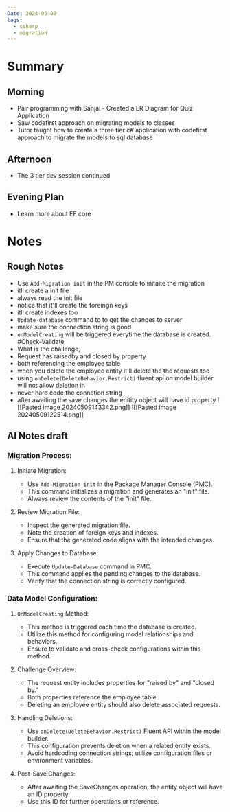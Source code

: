 ```yaml
---
Date: 2024-05-09
tags:
  - csharp
  - migration
---
```

# Summary
## Morning
- Pair programming with Sanjai - Created a ER Diagram for Quiz Application
- Saw codefirst approach on migrating models to classes
- Tutor taught how to create a three tier c# application with codefirst approach to migrate the models to sql database
## Afternoon
- The 3 tier dev session continued
## Evening Plan
- Learn more about EF core

# Notes
## Rough Notes
- Use `Add-Migration init` in the PM console to initaite the migration
- itll create a init file
- always read the init file
- notice that it'll create the foreingn keys
- itll create indexes too
- `Update-database` command to to get the changes to server
- make sure the connection string is good
- `onModelCreating` will be triggered everytime the database is created. #Check-Validate
- What is the challenge,
- Request has raisedby and closed by property
- both referencing the employee table
- when you delete the employee entity it'll delete the the requests too
- using `onDelete(DeleteBehavior.Restrict)` fluent api on model builder will not allow deletion in
- never hard code the connetion string
- after awaiting the save changes the enitity object will have id property
![[Pasted image 20240509143342.png]]
![[Pasted image 20240509122514.png]]

## AI Notes draft
### Migration Process:

1. Initiate Migration:
    
    - Use `Add-Migration init` in the Package Manager Console (PMC).
    - This command initializes a migration and generates an "init" file.
    - Always review the contents of the "init" file.
2. Review Migration File:
    
    - Inspect the generated migration file.
    - Note the creation of foreign keys and indexes.
    - Ensure that the generated code aligns with the intended changes.
3. Apply Changes to Database:
    
    - Execute `Update-Database` command in PMC.
    - This command applies the pending changes to the database.
    - Verify that the connection string is correctly configured.

### Data Model Configuration:

1. `OnModelCreating` Method:
    
    - This method is triggered each time the database is created.
    - Utilize this method for configuring model relationships and behaviors.
    - Ensure to validate and cross-check configurations within this method.
2. Challenge Overview:
    
    - The request entity includes properties for "raised by" and "closed by."
    - Both properties reference the employee table.
    - Deleting an employee entity should also delete associated requests.
3. Handling Deletions:
    
    - Use `onDelete(DeleteBehavior.Restrict)` Fluent API within the model builder.
    - This configuration prevents deletion when a related entity exists.
    - Avoid hardcoding connection strings; utilize configuration files or environment variables.
4. Post-Save Changes:
    
    - After awaiting the SaveChanges operation, the entity object will have an ID property.
    - Use this ID for further operations or reference.